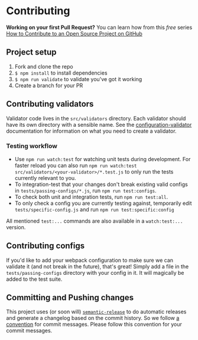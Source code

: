 # Contributing

**Working on your first Pull Request?** You can learn how from this *free* series
[How to Contribute to an Open Source Project on GitHub](https://egghead.io/series/how-to-contribute-to-an-open-source-project-on-github)

## Project setup

1. Fork and clone the repo
2. `$ npm install` to install dependencies
3. `$ npm run validate` to validate you've got it working
4. Create a branch for your PR

## Contributing validators

Validator code lives in the `src/validators` directory. Each validator should have its own
directory with a sensible name. See the
[configuration-validator](https://github.com/kentcdodds/configuration-validator)
documentation for information on what you need to create a validator.

### Testing workflow
- Use `npm run watch:test` for watching unit tests during development. For faster reload
you can also run `npm run watch:test src/validators/<your-validator>/*.test.js` to only
run the tests currently relevant to you.
- To integration-test that your changes don't break existing valid configs in
`tests/passing-configs/*.js`, run `npm run test:configs`.
- To check both unit and integration tests, run `npm run test:all`.
- To only check a config you are currently testing against, temporarily edit
`tests/specific-config.js` and run `npm run test:specific:config`

All mentioned `test:...` commands are also available in a `watch:test:...` version.

## Contributing configs

If you'd like to add your webpack configuration to make sure we can validate it (and not break
in the future), that's great! Simply add a file in the `tests/passing-configs` directory with
your config in it. It will magically be added to the test suite.

## Committing and Pushing changes

This project uses (or soon will) [`semantic-release`](http://npm.im/semantic-release)
to do automatic releases and generate a changelog based on the commit history. So we
follow [a convention](https://github.com/stevemao/conventional-changelog-angular/blob/master/convention.md)
for commit messages. Please follow this convention for your commit messages.



